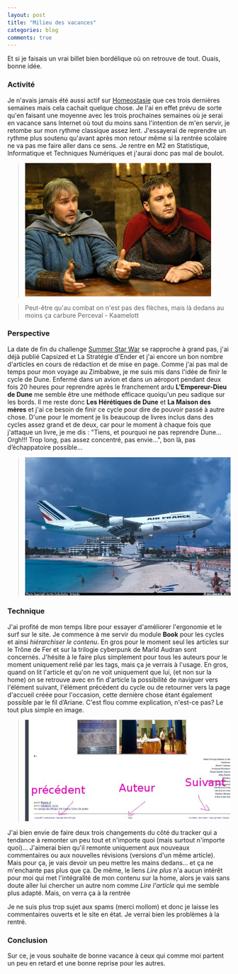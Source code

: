 ```yaml
---
layout: post
title: "Milieu des vacances"
categories: blog
comments: true
---
```


Et si je faisais un vrai billet bien bordélique où on retrouve de tout. Ouais, bonne idée.

### Activité

Je n'avais jamais été aussi actif sur [Homeostasie](https://homeostasie.github.io/bouquins/) que ces trois dernières semaines mais cela cachait quelque chose. Je l'ai en effet prévu de sorte qu'en faisant une moyenne avec les trois prochaines semaines où je serai en vacance sans Internet où tout du moins sans l'intention de m'en servir, je retombe sur mon rythme classique assez lent. J'essayerai de reprendre un rythme plus soutenu qu'avant après mon retour même si la rentrée scolaire ne va pas me faire aller dans ce sens. Je rentre en M2 en Statistique, Informatique et Techniques Numériques et j'aurai donc pas mal de boulot.

> ![SO](https://github.com/homeostasie/bouquins/raw/master/_pics/blog/2011/n3.jpg)

> Peut-être qu'au combat on n'est pas des flèches, mais là dedans au moins ça carbure 
> Perceval - Kaamelott

### Perspective

La date de fin du challenge [Summer Star War](http://rsfblog.canalblog.com/) se rapproche à grand pas, j'ai déjà publié Capsized et La Stratégie d'Ender et j'ai encore un bon nombre d'articles en cours de rédaction et de mise en page. Comme j'ai pas mal de temps pour mon voyage au Zimbabwe, je me suis mis dans l'idée de finir le cycle de Dune. Enfermé dans un avion et dans un aéroport pendant deux fois 20 heures pour reprendre après le franchement ardu **L'Empereur-Dieu de Dune** me semble être une méthode efficace quoiqu'un peu sadique sur les bords. Il me reste donc **Les Hérétiques de Dune** et **La Maison des mères** et j'ai ce besoin de finir ce cycle pour dire de pouvoir passé à autre chose. D'une pour le moment je lis beaucoup de livres inclus dans des cycles assez grand et de deux, car pour le moment à chaque fois que j'attaque un livre, je me dis : "Tiens, et pourquoi ne pas reprendre Dune... Orgh!!! Trop long, pas assez concentré, pas envie...", bon là, pas d’échappatoire possible...

> ![SO](https://github.com/homeostasie/bouquins/raw/master/_pics/blog/2011/n4.jpg)

### Technique

J'ai profité de mon temps libre pour essayer d'améliorer l'ergonomie et le surf sur le site. Je commence à me servir du module **Book** pour les cycles et ainsi *hiérarchiser le contenu*. En gros pour le moment seul les articles sur le Trône de Fer et sur la trilogie cyberpunk de Marîd Audran sont concernés. J'hésite à le faire plus simplement pour tous les auteurs pour le moment uniquement relié par les tags, mais ça je verrais à l'usage. En gros, quand on lit l'article et qu'on ne voit uniquement que lui, (et non sur la home) on se retrouve avec en fin d'article la possibilité de naviguer vers l'élément suivant, l'élément précédent du cycle ou de retourner vers la page d'accueil créée pour l'occasion, cette dernière chose étant également possible par le fil d’Ariane. C'est flou comme explication, n'est-ce pas? Le tout plus simple en image.

> ![SO](https://github.com/homeostasie/bouquins/raw/master/_pics/blog/2011/n2.jpg)

J'ai bien envie de faire deux trois changements du côté du tracker qui a tendance à remonter un peu tout et n'importe quoi (mais surtout n'importe quoi)... J'aimerai bien qu'il remonte uniquement aux nouveaux commentaires ou aux nouvelles révisions (versions d'un même article). Mais pour ça, je vais devoir un peu mettre les mains dedans... et ça ne m'enchante pas plus que ça. De même, le liens *Lire plus* n'a aucun intérêt pour moi qui met l'intégralité de mon contenu sur la home, alors je vais sans doute aller lui chercher un autre nom comme *Lire l'article* qui me semble plus adapté. Mais, on verra ça à la rentrée

Je ne suis plus trop sujet aux spams (merci mollom) et donc je laisse les commentaires ouverts et le site en état. Je verrai bien les problèmes à la rentré.

### Conclusion
Sur ce, je vous souhaite de bonne vacance à ceux qui comme moi partent un peu en retard et une bonne reprise pour les autres.


